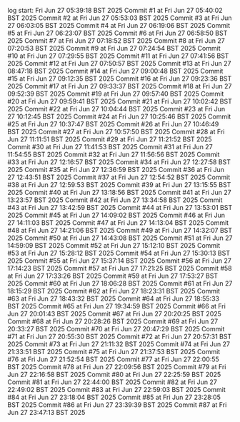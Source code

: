 log start: Fri Jun 27 05:39:18 BST 2025
Commit #1 at Fri Jun 27 05:40:02 BST 2025
Commit #2 at Fri Jun 27 05:53:03 BST 2025
Commit #3 at Fri Jun 27 06:03:05 BST 2025
Commit #4 at Fri Jun 27 06:19:06 BST 2025
Commit #5 at Fri Jun 27 06:23:07 BST 2025
Commit #6 at Fri Jun 27 06:58:50 BST 2025
Commit #7 at Fri Jun 27 07:18:52 BST 2025
Commit #8 at Fri Jun 27 07:20:53 BST 2025
Commit #9 at Fri Jun 27 07:24:54 BST 2025
Commit #10 at Fri Jun 27 07:29:55 BST 2025
Commit #11 at Fri Jun 27 07:41:56 BST 2025
Commit #12 at Fri Jun 27 07:50:57 BST 2025
Commit #13 at Fri Jun 27 08:47:18 BST 2025
Commit #14 at Fri Jun 27 09:00:48 BST 2025
Commit #15 at Fri Jun 27 09:12:35 BST 2025
Commit #16 at Fri Jun 27 09:23:36 BST 2025
Commit #17 at Fri Jun 27 09:33:37 BST 2025
Commit #18 at Fri Jun 27 09:52:39 BST 2025
Commit #19 at Fri Jun 27 09:57:40 BST 2025
Commit #20 at Fri Jun 27 09:59:41 BST 2025
Commit #21 at Fri Jun 27 10:02:42 BST 2025
Commit #22 at Fri Jun 27 10:04:44 BST 2025
Commit #23 at Fri Jun 27 10:12:45 BST 2025
Commit #24 at Fri Jun 27 10:25:46 BST 2025
Commit #25 at Fri Jun 27 10:37:47 BST 2025
Commit #26 at Fri Jun 27 10:46:49 BST 2025
Commit #27 at Fri Jun 27 10:57:50 BST 2025
Commit #28 at Fri Jun 27 11:11:51 BST 2025
Commit #29 at Fri Jun 27 11:21:52 BST 2025
Commit #30 at Fri Jun 27 11:41:53 BST 2025
Commit #31 at Fri Jun 27 11:54:55 BST 2025
Commit #32 at Fri Jun 27 11:56:56 BST 2025
Commit #33 at Fri Jun 27 12:16:57 BST 2025
Commit #34 at Fri Jun 27 12:27:58 BST 2025
Commit #35 at Fri Jun 27 12:36:59 BST 2025
Commit #36 at Fri Jun 27 12:43:51 BST 2025
Commit #37 at Fri Jun 27 12:54:52 BST 2025
Commit #38 at Fri Jun 27 12:59:53 BST 2025
Commit #39 at Fri Jun 27 13:15:55 BST 2025
Commit #40 at Fri Jun 27 13:18:56 BST 2025
Commit #41 at Fri Jun 27 13:23:57 BST 2025
Commit #42 at Fri Jun 27 13:34:58 BST 2025
Commit #43 at Fri Jun 27 13:42:59 BST 2025
Commit #44 at Fri Jun 27 13:53:01 BST 2025
Commit #45 at Fri Jun 27 14:09:02 BST 2025
Commit #46 at Fri Jun 27 14:11:03 BST 2025
Commit #47 at Fri Jun 27 14:13:04 BST 2025
Commit #48 at Fri Jun 27 14:21:06 BST 2025
Commit #49 at Fri Jun 27 14:32:07 BST 2025
Commit #50 at Fri Jun 27 14:43:08 BST 2025
Commit #51 at Fri Jun 27 14:59:09 BST 2025
Commit #52 at Fri Jun 27 15:12:10 BST 2025
Commit #53 at Fri Jun 27 15:28:12 BST 2025
Commit #54 at Fri Jun 27 15:30:13 BST 2025
Commit #55 at Fri Jun 27 15:37:14 BST 2025
Commit #56 at Fri Jun 27 17:14:23 BST 2025
Commit #57 at Fri Jun 27 17:21:25 BST 2025
Commit #58 at Fri Jun 27 17:33:26 BST 2025
Commit #59 at Fri Jun 27 17:53:27 BST 2025
Commit #60 at Fri Jun 27 18:06:28 BST 2025
Commit #61 at Fri Jun 27 18:15:29 BST 2025
Commit #62 at Fri Jun 27 18:23:31 BST 2025
Commit #63 at Fri Jun 27 18:43:32 BST 2025
Commit #64 at Fri Jun 27 18:55:33 BST 2025
Commit #65 at Fri Jun 27 19:34:59 BST 2025
Commit #66 at Fri Jun 27 20:01:43 BST 2025
Commit #67 at Fri Jun 27 20:20:25 BST 2025
Commit #68 at Fri Jun 27 20:28:26 BST 2025
Commit #69 at Fri Jun 27 20:33:27 BST 2025
Commit #70 at Fri Jun 27 20:47:29 BST 2025
Commit #71 at Fri Jun 27 20:55:30 BST 2025
Commit #72 at Fri Jun 27 20:57:31 BST 2025
Commit #73 at Fri Jun 27 21:11:32 BST 2025
Commit #74 at Fri Jun 27 21:33:51 BST 2025
Commit #75 at Fri Jun 27 21:37:53 BST 2025
Commit #76 at Fri Jun 27 21:52:54 BST 2025
Commit #77 at Fri Jun 27 22:00:55 BST 2025
Commit #78 at Fri Jun 27 22:09:56 BST 2025
Commit #79 at Fri Jun 27 22:16:58 BST 2025
Commit #80 at Fri Jun 27 22:25:59 BST 2025
Commit #81 at Fri Jun 27 22:44:00 BST 2025
Commit #82 at Fri Jun 27 22:49:02 BST 2025
Commit #83 at Fri Jun 27 22:59:03 BST 2025
Commit #84 at Fri Jun 27 23:18:04 BST 2025
Commit #85 at Fri Jun 27 23:28:05 BST 2025
Commit #86 at Fri Jun 27 23:39:39 BST 2025
Commit #87 at Fri Jun 27 23:47:13 BST 2025
